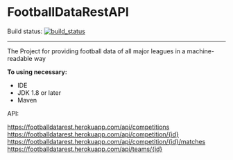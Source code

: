 # FootballDataRestAPI
Build status: [![build_status](https://travis-ci.com/AnGo84/FootballDataRestAPI.svg?branch=master)](https://travis-ci.com/AnGo84/FootballDataRestAPI.svg)
- - -
The Project for providing football data of all major leagues in a machine-readable way

**To using necessary:**

- IDE
- JDK 1.8 or later
- Maven


API:

https://footballdatarest.herokuapp.com/api/competitions
https://footballdatarest.herokuapp.com/api/competition/{id}
https://footballdatarest.herokuapp.com/api/competition/{id}/matches
https://footballdatarest.herokuapp.com/api/teams/{id}
